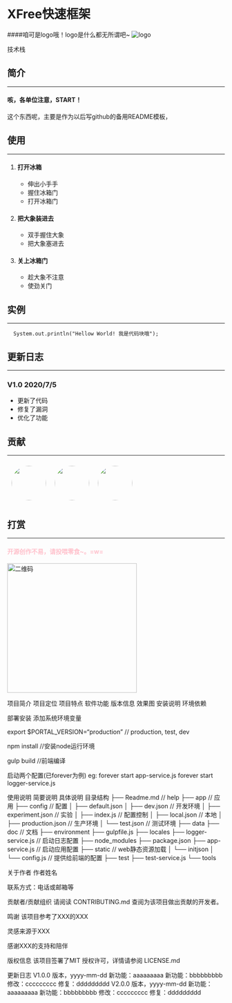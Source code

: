 XFree快速框架
======
####咱可是logo哦！logo是什么都无所谓吧~
![logo](https://img1.imgtp.com/2023/02/25/d4LCgvU8.png)

技术栈

## 简介
----
#### 咳，各单位注意，START！
这个东西呢，主要是作为以后写github的备用README模板，

## 使用
----
1. #### 打开冰箱
   * 伸出小手手
   * 握住冰箱门
   * 打开冰箱门
2. #### 把大象装进去
   + 双手握住大象
   + 把大象塞进去
3. #### 关上冰箱门
   - 趁大象不注意
   - 使劲关门

## 实例
----
      System.out.println("Hellow World! 我是代码块哦");


## 更新日志
----
### V1.0 2020/7/5 
* 更新了代码
* 修复了漏洞
* 优化了功能

## 贡献
----
<a href="#"><img style="width:80px; height:80px; border-radius:50%;margin:10px;" src="https://avatars1.githubusercontent.com/u/33644960?s=400&u=adfc16e621fb2144aaae241a43736527684d5bc5&v=4"></a><a href="#"><img style="width:80px; height:80px; border-radius:50%;margin:10px;" src="https://avatars1.githubusercontent.com/u/33644960?s=400&u=adfc16e621fb2144aaae241a43736527684d5bc5&v=4"></a><a href="#"><img style="width:80px; height:80px; border-radius:50%;margin:10px;" src="https://avatars1.githubusercontent.com/u/33644960?s=400&u=adfc16e621fb2144aaae241a43736527684d5bc5&v=4"></a>


## 打赏
----
#### <p style="color:pink;">开源创作不易，请投喂零食~。=w=</p>
<img alt="二维码" src="https://img1.imgtp.com/2023/02/25/yAZUXvJC.jpg" width="300px" height="300px">











项目简介
项目定位
项目特点
软件功能
版本信息
效果图
安装说明
环境依赖

部署安装
添加系统环境变量

export $PORTAL_VERSION=“production” // production, test, dev

npm install //安装node运行环境

gulp build //前端编译

启动两个配置(已forever为例)
eg: forever start app-service.js
forever start logger-service.js

使用说明
简要说明
具体说明
目录结构
├── Readme.md                   // help
├── app                         // 应用
├── config                      // 配置
│   ├── default.json
│   ├── dev.json                // 开发环境
│   ├── experiment.json         // 实验
│   ├── index.js                // 配置控制
│   ├── local.json              // 本地
│   ├── production.json         // 生产环境
│   └── test.json               // 测试环境
├── data
├── doc                         // 文档
├── environment
├── gulpfile.js
├── locales
├── logger-service.js           // 启动日志配置
├── node_modules
├── package.json
├── app-service.js              // 启动应用配置
├── static                      // web静态资源加载
│   └── initjson
│       └── config.js         // 提供给前端的配置
├── test
├── test-service.js
└── tools


关于作者
作者姓名

联系方式：电话或邮箱等

贡献者/贡献组织
请阅读 CONTRIBUTING.md 查阅为该项目做出贡献的开发者。

鸣谢
该项目参考了XXX的XXX

灵感来源于XXX

感谢XXX的支持和陪伴

版权信息
该项目签署了MIT 授权许可，详情请参阅 LICENSE.md

更新日志
V1.0.0 版本，yyyy-mm-dd
新功能：aaaaaaaaa
新功能：bbbbbbbbb
修改：ccccccccc
修复：ddddddddd
V2.0.0 版本，yyyy-mm-dd
新功能：aaaaaaaaa
新功能：bbbbbbbbb
修改：ccccccccc
修复：ddddddddd
